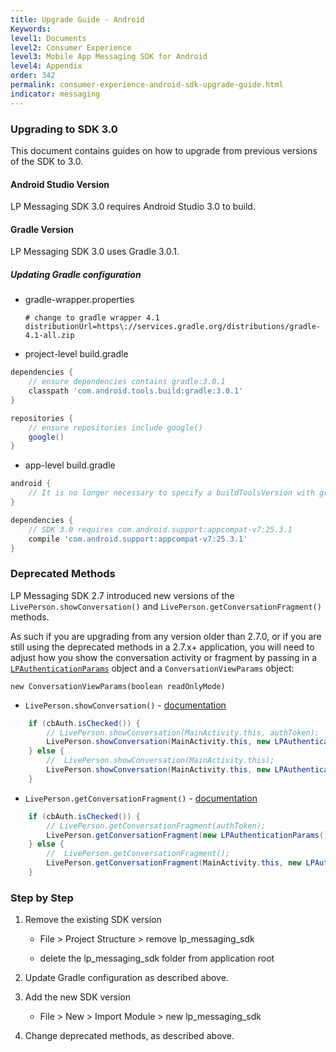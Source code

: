 ```yaml
---
title: Upgrade Guide - Android
Keywords:
level1: Documents
level2: Consumer Experience
level3: Mobile App Messaging SDK for Android
level4: Appendix
order: 342
permalink: consumer-experience-android-sdk-upgrade-guide.html
indicator: messaging
---
```


### Upgrading to SDK 3.0

This document contains guides on how to upgrade from previous versions of the SDK to 3.0.

#### Android Studio Version

LP Messaging SDK 3.0 requires Android Studio 3.0 to build.

#### Gradle Version

LP Messaging SDK 3.0 uses Gradle 3.0.1.

##### Updating Gradle configuration

- gradle-wrapper.properties

    ```
    # change to gradle wrapper 4.1
    distributionUrl=https\://services.gradle.org/distributions/gradle-4.1-all.zip
    ```

* project-level build.gradle

```gradle
dependencies {
    // ensure dependencies contains gradle:3.0.1
    classpath 'com.android.tools.build:gradle:3.0.1'
}

repositories {
    // ensure repositories include google()
    google()
}
```

* app-level build.gradle

```gradle
android {
    // It is no longer necessary to specify a buildToolsVersion with gradle 3
}

dependencies {
    // SDK 3.0 requires com.android.support:appcompat-v7:25.3.1
    compile 'com.android.support:appcompat-v7:25.3.1'
}
```

### Deprecated Methods

LP Messaging SDK 2.7 introduced new versions of the `LivePerson.showConversation()` and `LivePerson.getConversationFragment()` methods.

As such if you are upgrading from any version older than 2.7.0, or if you are still using the deprecated methods in a 2.7.x+ application, you will need to adjust how you show the conversation activity or fragment by passing in a [`LPAuthenticationParams`](https://developers.liveperson.com/android-interface-definitions.html#lpauthenticationparams)  object and a `ConversationViewParams` object:

`new ConversationViewParams(boolean readOnlyMode)`


- `LivePerson.showConversation()` - [documentation](https://developers.liveperson.com/android-methods.html#showconversation-with-full-authentication-support)

```java
	if (cbAuth.isChecked()) {
		// LivePerson.showConversation(MainActivity.this, authToken);
		LivePerson.showConversation(MainActivity.this, new LPAuthenticationParams().setHostAppJWT(authToken), new ConversationViewParams(false));
	} else {
		//  LivePerson.showConversation(MainActivity.this);
		LivePerson.showConversation(MainActivity.this, new LPAuthenticationParams(), new ConversationViewParams(false));
	}
```

- `LivePerson.getConversationFragment()` - [documentation](https://developers.liveperson.com/android-methods.html#getconversationfragment-with-full-authentication-support)

```java
	if (cbAuth.isChecked()) {
		// LivePerson.getConversationFragment(authToken);
		LivePerson.getConversationFragment(new LPAuthenticationParams().setHostAppJWT(authToken), new ConversationViewParams(false));
	} else {
		//  LivePerson.getConversationFragment();
		LivePerson.getConversationFragment(MainActivity.this, new LPAuthenticationParams(), new ConversationViewParams(false));
	}
```

### Step by Step

1. Remove the existing SDK version

    - File > Project Structure > remove lp_messaging_sdk

    - delete the lp_messaging_sdk folder from application root

2. Update Gradle configuration as described above.

3. Add the new SDK version

    - File > New > Import Module > new lp_messaging_sdk

4. Change deprecated methods, as described above.
